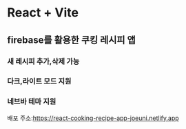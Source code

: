 # React + Vite

## firebase를 활용한 쿠킹 레시피 앱

### 새 레시피 추가,삭제 가능

### 다크,라이트 모드 지원

### 네브바 테마 지원

배포 주소:https://react-cooking-recipe-app-joeuni.netlify.app
